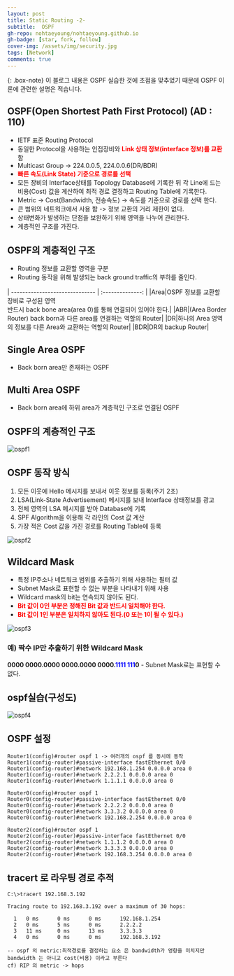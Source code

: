 ```yaml
---
layout: post
title: Static Routing -2-
subtitle:  OSPF
gh-repo: nohtaeyoung/nohtaeyoung.github.io
gh-badge: [star, fork, follow]
cover-img: /assets/img/security.jpg
tags: [Network]
comments: true
---
```


{: .box-note}
이 블로그 내용은 OSPF 실습한 것에 초점을 맞추었기 때문에 OSPF 이론에 관련한 설명은 적습니다.

## OSPF(Open Shortest Path First Protocol) (AD : 110)
- IETF 표준 Routing Protocol
- 동일한 Protocol을 사용하는 인접장비와 <b style="color:red">Link 상태 정보(interface 정보)를 교환</b> 함
 - Multicast Group -> 224.0.0.5, 224.0.0.6(DR/BDR)
- <b style="color:red">빠른 속도(Link State) 기준으로 경로를 선택</b>
 - 모든 장비의 Interface상태를 Topology Database에 기록한 뒤 각 Line에 드는 비용(Cost) 값을 계산하여 최적 경로 결정하고 Routing Table에 기록한다.
 - Metric -> Cost(Bandwidth, 전송속도) -> 속도를 기준으로 경로를 선택 한다.
- 큰 범위의 네트워크에서 사용 함 -> 정보 교환의 거리 제한이 없다.
- 상태변화가 발생하는 단점을 보완하기 위해 영역을 나누어 관리한다.
- 계층적인 구조를 가진다.

## OSPF의 계층적인 구조
- Routing 정보를 교환할 영역을 구분
- Routing 동작을 위해 발생되는 back ground traffic의 부하를 줄인다.

| ------------------------------ | :--------------: |
|Area|OSPF 정보를 교환할 장비로 구성된 영역<br>반드시 back bone area(area 0)를 통해 연결되어 있어야 한다.|
|ABR|(Area Border Router) back born과 다른 area를 연결하는 역할의 Router|
|DR|하나의 Area 영역의 정보를 다른 Area와 교환하는 역할의 Router|
|BDR|DR의 backup Router|

## Single Area OSPF
- Back born area만 존재하는 OSPF
## Multi Area OSPF
- Back born area에 하위 area가 계층적인 구조로 연결된 OSPF

## OSPF의 계층적인 구조

![ospf1](../assets/img/ospf1.png)

## OSPF 동작 방식
1. 모든 이웃에 Hello 메시지를 보내서 이웃 정보를 등록(주기 2초)
2. LSA(Link-State Advertisement) 메시지를 보내 Interface 상태정보를 광고
3. 전체 영역의 LSA 메시지를 받아 Database에 기록
4. SPF Algorithm을 이용해 각 라인의 Cost 값 계산
5. 가장 적은 Cost 값을 가진 경로를 Routing Table에 등록

![ospf2](../assets/img/ospf2.png)

## Wildcard Mask
- 특정 IP주소나 네트워크 범위를 추출하기 위해 사용하는 필터 값
- Subnet Mask로 표현할 수 없는 부분을 나타내기 위해 사용
 - Wildcard mask의 bit는 연속되지 않아도 된다.
- <b style="color:red">Bit 값이 0인 부분은 정해진 Bit 값과 반드시 일치해야 한다.</b>
- <b style="color:red">Bit 값이 1인 부분은 일치하지 않아도 된다.(0 또는 1이 될 수 있다.)</b>

![ospf3](../assets/img/ospf3.png)

<h3>예) 짝수 IP만 추출하기 위한 Wildcard Mask</h3>
<b>0000 0000.0000 0000.0000 0000.</b><b style="color:blue">1111 111</b><b>0</b>
- Subnet Mask로는 표현할 수 없다.

 <h2>ospf실습(구성도)</h2>

![ospf4](../assets/img/ospf4.png)

## OSPF 설정 

```
Router1(config)#router ospf 1 -> 여러개의 ospf 를 동시에 동작 
Router1(config-router)#passive-interface fastEthernet 0/0
Router1(config-router)#network 192.168.1.254 0.0.0.0 area 0
Router1(config-router)#network 2.2.2.1 0.0.0.0 area 0
Router1(config-router)#network 1.1.1.1 0.0.0.0 area 0

Router0(config)#router ospf 1
Router0(config-router)#passive-interface fastEthernet 0/0
Router0(config-router)#network 2.2.2.2 0.0.0.0 area 0
Router0(config-router)#network 3.3.3.2 0.0.0.0 area 0
Router0(config-router)#network 192.168.2.254 0.0.0.0 area 0

Router2(config)#router ospf 1
Router2(config-router)#passive-interface fastEthernet 0/0
Router2(config-router)#network 1.1.1.2 0.0.0.0 area 0
Router2(config-router)#network 3.3.3.3 0.0.0.0 area 0
Router2(config-router)#network 192.168.3.254 0.0.0.0 area 0
```

## tracert 로 라우팅 경로 추적 
```
C:\>tracert 192.168.3.192

Tracing route to 192.168.3.192 over a maximum of 30 hops: 

  1   0 ms      0 ms      0 ms      192.168.1.254
  2   0 ms      5 ms      0 ms      2.2.2.2
  3   11 ms     0 ms      13 ms     3.3.3.3
  4   0 ms      0 ms      0 ms      192.168.3.192
```

```
-- ospf 의 metric:최적경로를 결정하는 요소 은 bandwidth가 영향을 미치지만
bandwidth 는 아니고 cost(비용) 이라고 부른다 
cf) RIP 의 metric -> hops
```

